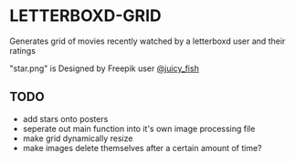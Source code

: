 # LETTERBOXD-GRID

Generates grid of movies recently watched by a letterboxd user and their ratings

"star.png" is Designed by Freepik user [@juicy_fish](https://www.freepik.com/author/juicy-fish)

## TODO
- add stars onto posters
- seperate out main function into it's own image processing file
- make grid dynamically resize
- make images delete themselves after a certain amount of time?
